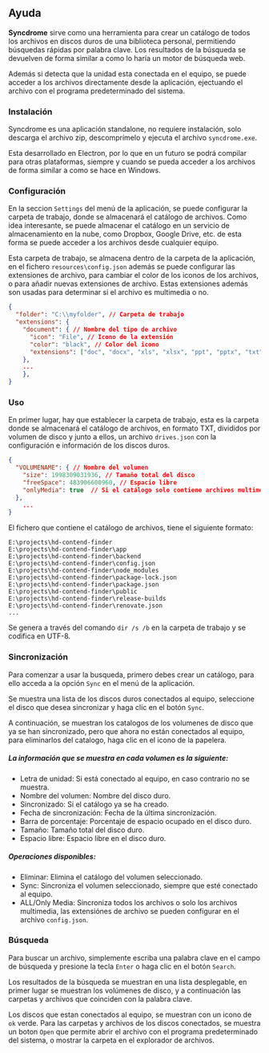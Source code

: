 ## Ayuda

**Syncdrome** sirve como una herramienta para crear un catálogo de todos los archivos en discos duros de una biblioteca personal, permitiendo búsquedas rápidas por palabra clave. Los resultados de la búsqueda se devuelven de forma similar a como lo haría un motor de búsqueda web.

Además si detecta que la unidad esta conectada en el equipo, se puede acceder a los archivos directamente desde la aplicación, ejectuando el archivo con el programa predeterminado del sistema.

### Instalación

Syncdrome es una aplicación standalone, no requiere instalación, solo descarga el archivo zip, descomprímelo y ejecuta el archivo `syncdrome.exe`.

Esta desarrollado en Electron, por lo que en un futuro se podrá compilar para otras plataformas, siempre y cuando se pueda acceder a los archivos de forma similar a como se hace en Windows.


### Configuración	

En la seccion `Settings` del menú de la aplicación, se puede configurar la carpeta de trabajo, donde se almacenará el catálogo de archivos. Como idea interesante, se puede almacenar el catálogo en un servicio de almacenamiento en la nube, como Dropbox, Google Drive, etc. de esta forma se puede acceder a los archivos desde cualquier equipo.

Esta carpeta de trabajo, se almacena dentro de la carpeta de la aplicación, en el fichero `resources\config.json` además se puede configurar las extensiones de archivo, para
 cambiar el color de los iconos de los archivos, o para añadir nuevas extensiones de archivo. Estas extensiones además son usadas para determinar si el archivo es multimedia o no.

```json
{
  "folder": "C:\\myfolder", // Carpeta de trabajo
  "extensions": {
    "document": { // Nombre del tipo de archivo
      "icon": "File", // Icono de la extensión
      "color": "black", // Color del icono
      "extensions": ["doc", "docx", "xls", "xlsx", "ppt", "pptx", "txt", "odt", "ods", "odp"] // Extensiones de archivo
    },
    ...
    },
}
```


### Uso

En primer lugar, hay que establecer la carpeta de trabajo, esta es la carpeta donde se almacenará el catálogo de archivos, en formato TXT, divididos por volumen de disco y junto a ellos, un archivo `drives.json` con la configuración e información de los discos duros.

```json
{
  "VOLUMENAME": { // Nombre del volumen
    "size": 1998309031936, // Tamaño total del disco
    "freeSpace": 483906600960, // Espacio libre
    "onlyMedia": true  // Si el catálogo solo contiene archivos multimedia
  },
    ...  
}
```

El fichero que contiene el catálogo de archivos, tiene el siguiente formato:

```text
E:\projects\hd-contend-finder
E:\projects\hd-contend-finder\app
E:\projects\hd-contend-finder\backend
E:\projects\hd-contend-finder\config.json
E:\projects\hd-contend-finder\node_modules
E:\projects\hd-contend-finder\package-lock.json
E:\projects\hd-contend-finder\package.json
E:\projects\hd-contend-finder\public
E:\projects\hd-contend-finder\release-builds
E:\projects\hd-contend-finder\renovate.json
...
```

Se genera a través del comando `dir /s /b` en la carpeta de trabajo y se codifica en UTF-8.

### Sincronización

Para comenzar a usar la busqueda, primero debes crear un catálogo, para ello acceda a la opción `Sync` en el menú de la aplicación.

Se muestra una lista de los discos duros conectados al equipo, seleccione el disco que desea sincronizar y haga clic en el botón `Sync`.

A continuación, se muestran los catalogos de los volumenes de disco que ya se han sincronizado, pero que ahora no están conectados al equipo, para eliminarlos del catalogo, haga clic en el icono de la papelera.

##### La información que se muestra en cada volumen es la siguiente:

- Letra de unidad: Si está conectado al equipo, en caso contrario no se muestra.
- Nombre del volumen: Nombre del disco duro.
- Sincronizado: Si el catálogo ya se ha creado.
- Fecha de sincronización: Fecha de la última sincronización.
- Barra de porcentaje: Porcentaje de espacio ocupado en el disco duro.
- Tamaño: Tamaño total del disco duro.
- Espacio libre: Espacio libre en el disco duro.

##### Operaciones disponibles:

- Eliminar: Elimina el catálogo del volumen seleccionado.
- Sync: Sincroniza el volumen seleccionado, siempre que esté conectado al equipo.
- ALL/Only Media: Sincroniza todos los archivos o solo los archivos multimedia, las extensiónes de archivo se pueden configurar en el archivo `config.json`.

### Búsqueda

Para buscar un archivo, simplemente escriba una palabra clave en el campo de búsqueda y presione la tecla `Enter` o haga clic en el botón `Search`.

Los resultados de la búsqueda se muestran en una lista desplegable, en primer lugar se muestran los volúmenes de disco, y a continuación las carpetas y archivos que coinciden con la palabra clave.

Los discos que estan conectados al equipo, se muestran con un icono de `ok` verde. Para las carpetas y archivos de los discos conectados, se muestra un boton `Open` que permite abrir el archivo con el programa predeterminado del sistema, o mostrar la carpeta en el explorador de archivos.






